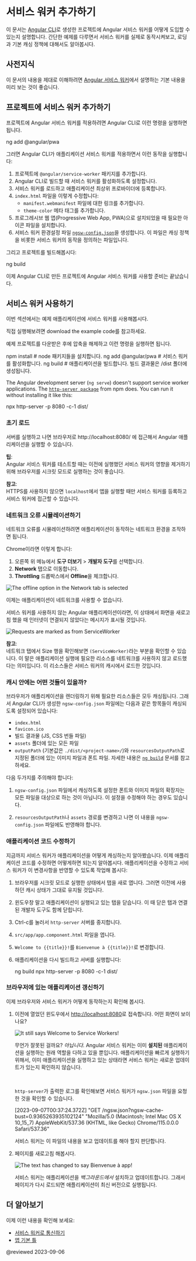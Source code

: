 <!--
# Getting started with service workers
-->
# 서비스 워커 추가하기

<!--
This document explains how to enable Angular service worker support in projects that you created with the [Angular CLI](cli).
It then uses an example to show you a service worker in action, demonstrating loading and basic caching.
-->
이 문서는 [Angular CLI](cli)로 생성한 프로젝트에 Angular 서비스 워커를 어떻게 도입할 수 있는지 설명합니다.
간단한 예제를 다루면서 서비스 워커를 실제로 동작시켜보고, 로딩과 기본 캐싱 정책에 대해서도 알아봅시다.


<!--
## Prerequisites
-->
## 사전지식

<!--
A basic understanding of the information in [Introduction to Angular service workers](guide/service-worker-intro).
-->
이 문서의 내용을 제대로 이해하려면 [Angular 서비스 워커](guide/service-worker-intro)에서 설명하는 기본 내용을 미리 보는 것이 좋습니다.


<a id="cli-command"></a>

<!--
## Adding a service worker to your project
-->
## 프로젝트에 서비스 워커 추가하기

<!--
To set up the Angular service worker in your project, run the following CLI command.

<code-example format="shell" language="shell">

ng add @angular/pwa

</code-example>

The CLI configures your application to use service workers with the following actions:

1.  Adds the `@angular/service-worker` package to your project.
1.  Enables service worker build support in the CLI.
1.  Imports and registers the service worker with the application's root providers.
1.  Updates the `index.html` file:
    *   Includes a link to add the `manifest.webmanifest` file
    *   Adds a meta tag for `theme-color`
1.  Installs icon files to support the installed Progressive Web App \(PWA\).
1.  Creates the service worker configuration file called [`ngsw-config.json`](guide/service-worker-config), 
which specifies the caching behaviors and other settings.

Now, build the project:

<code-example format="shell" language="shell">

ng build

</code-example>

The CLI project is now set up to use the Angular service worker.
-->
프로젝트에 Angular 서비스 워커를 적용하려면 Angular CLI로 이런 명령을 실행하면 됩니다.

<code-example format="shell" language="shell">

ng add @angular/pwa

</code-example>

그러면 Angular CLI가 애플리케이션 서비스 워커를 적용하면서 이런 동작을 실행합니다:

1.  프로젝트에 `@angular/service-worker` 패키지를 추가합니다.
1.  Angular CLI로 빌드할 때 서비스 워커를 활성화하도록 설정합니다.
1.  서비스 워커를 로드하고 애플리케이션 최상위 프로바이더에 등록합니다.
1.  `index.html` 파일을 이렇게 수정합니다:
    *   `manifest.webmanifest` 파일에 대한 링크를 추가합니다.
    *   `theme-color` 메타 태그를 추가합니다.
1.  프로그레시브 웹 앱\(Progressive Web App, PWA\)으로 설치되었을 때 필요한 아이콘 파일을 설치합니다.
1.  서비스 워커 환경설정 파일 [`ngsw-config.json`](guide/service-worker-config)을 생성합니다.
이 파일은 캐싱 정책을 비롯한 서비스 워커의 동작을 정의하는 파일입니다.

그리고 프로젝트를 빌드해봅시다:

<code-example format="shell" language="shell">

ng build

</code-example>

이제 Angular CLI로 만든 프로젝트에 Angular 서비스 워커를 사용할 준비는 끝났습니다.


<!--
## Service worker in action: a tour
-->
## 서비스 워커 사용하기

<!--
This section demonstrates a service worker in action,
using an example application.

<div class="alert is-helpful">

To play along,
<live-example downloadOnly>download the example code</live-example>.

Unzip the download, change to that directory, and enter the following commands in a terminal window,

<code-example format="shell" language="shell">

npm install           # install node packages
ng add @angular/pwa   # setup to use service worker
ng build              # build the app for production; code is in the /dist folder

</code-example>

The Angular development server (`ng serve`) doesn't support service worker applications.
The [`http-server package`](https://www.npmjs.com/package/http-server) from npm does.
You can run it without installing it like this:

<code-example format="shell" language="shell">

npx http-server -p 8080 -c-1 dist/

</code-example>

</div>
-->
이번 섹션에서는 예제 애플리케이션에 서비스 워커를 사용해봅시다.

<div class="alert is-helpful">

직접 실행해보려면 <live-example downloadOnly>download the example code</live-example>를 참고하세요.

예제 프로젝트를 다운받은 후에 압축을 해제하고 이런 명령을 실행하면 됩니다.

<code-example format="shell" language="shell">

npm install           # node 패키지들을 설치합니다.
ng add @angular/pwa   # 서비스 워커를 활성화합니다.
ng build              # 애플리케이션을 빌드합니다. 빌드 결과물은 /dist 폴더에 생성됩니다.

</code-example>

The Angular development server (`ng serve`) doesn't support service worker applications.
The [`http-server package`](https://www.npmjs.com/package/http-server) from npm does.
You can run it without installing it like this:

<code-example format="shell" language="shell">

npx http-server -p 8080 -c-1 dist/

</code-example>

</div>


<!--
### Initial load
-->
### 초기 로드

<!--
With the server running on port `8080`, point your browser at `http://localhost:8080`.
Your application should load normally.

<div class="alert is-helpful">

**TIP**: <br />
When testing Angular service workers, it's a good idea to use an incognito or private window in your browser to ensure the service worker doesn't end up reading from a previous leftover state, which can cause unexpected behavior.

</div>

<div class="alert is-helpful">

**NOTE**: <br />
If you are not using HTTPS, the service worker will only be registered when accessing the application on `localhost`.

</div>
-->
서버를 실행하고 나면 브라우저로 http://localhost:8080/ 에 접근해서 Angular 애플리케이션을 실행할 수 있습니다.

<div class="alert is-helpful">

**팁**: <br />
Angular 서비스 워커를 테스트할 때는 이전에 실행했던 서비스 워커의 영향을 제거하기 위해 브라우저를 시크릿 모드로 실행하는 것이 좋습니다.

</div>

<div class="alert is-helpful">

**참고**: <br />
HTTPS를 사용하지 않으면 `localhost`에서 앱을 실행할 때만 서비스 워커를 등록하고 서비스 워커에 접근할 수 있습니다.

</div>


<!--
### Simulating a network issue
-->
### 네트워크 오류 시뮬레이션하기

<!--
To simulate a network issue, disable network interaction for your application.

In Chrome:

1.  Select **Tools** &gt; **Developer Tools** \(from the Chrome menu located in the top right corner\).
1.  Go to the **Network tab**.
1.  Select **Offline** in the **Throttling** dropdown menu.

<div class="lightbox">

<img alt="The offline option in the Network tab is selected" src="generated/images/guide/service-worker/offline-option.png">

</div>

Now the application has no access to network interaction.

For applications that do not use the Angular service worker, refreshing now would display Chrome's Internet disconnected page that says "There is no Internet connection".

With the addition of an Angular service worker, the application behavior changes.
On a refresh, the page loads normally.

Look at the Network tab to verify that the service worker is active.

<div class="lightbox">

<img alt="Requests are marked as from ServiceWorker" src="generated/images/guide/service-worker/sw-active.png">

</div>

<div class="alert is-helpful">

**NOTE**: <br />
Under the "Size" column, the requests state is `(ServiceWorker)`.
This means that the resources are not being loaded from the network.
Instead, they are being loaded from the service worker's cache.

</div>
-->
네트워크 오류를 시뮬레이션하려면 애플리케이션이 동작하는 네트워크 환경을 조작하면 됩니다.

Chrome이라면 이렇게 합니다:

1.  오른쪽 위 메뉴에서 **도구 더보기** &gt; **개발자 도구**를 선택합니다.
1.  **Network** 탭으로 이동합니다.
1.  **Throttling** 드롭박스에서 **Offline**을 체크합니다.

<div class="lightbox">

<img alt="The offline option in the Network tab is selected" src="generated/images/guide/service-worker/offline-option.png">

</div>

이제는 애플리케이션이 네트워크를 사용할 수 없습니다.

서비스 워커를 사용하지 않는 Angular 애플리케이션이라면, 이 상태에서 화면을 새로고침 했을 때 인터넷이 연결되지 않았다는 메시지가 표시될 것입니다.

<div class="lightbox">

<img alt="Requests are marked as from ServiceWorker" src="generated/images/guide/service-worker/sw-active.png">

</div>

<div class="alert is-helpful">

**참고**: <br />
네트워크 탭에서 Size 행을 확인해보면 `(ServiceWorker)`라는 부분을 확인할 수 있습니다.
이 말은 애플리케이션 실행에 필요한 리소스를 네트워크를 사용하지 않고 로드했다는 의미입니다.
이 리소스들은 서비스 워커의 캐시에서 로드한 것입니다.

</div>


<!--
### What's being cached?
-->
### 캐시 안에는 어떤 것들이 있을까?

<!--
Notice that all of the files the browser needs to render this application are cached.
The `ngsw-config.json` boilerplate configuration is set up to cache the specific resources used by the CLI:

*   `index.html`
*   `favicon.ico`
*   Build artifacts \(JS and CSS bundles\)
*   Anything under `assets`
*   Images and fonts directly under the configured `outputPath` \(by default `./dist/<project-name>/`\) or `resourcesOutputPath`.
    See [`ng build`](cli/build) for more information about these options.

<div class="alert is-important">

Pay attention to two key points:

1.  The generated `ngsw-config.json` includes a limited list of cacheable fonts and images extensions.
    In some cases, you might want to modify the glob pattern to suit your needs.

1.  If `resourcesOutputPath` or `assets` paths are modified after the generation of configuration file, you need to change the paths manually in `ngsw-config.json`.

</div>
-->
브라우저가 애플리케이션을 렌더링하기 위해 필요한 리소스들은 모두 캐싱됩니다.
그래서 Angular CLI가 생성한 `ngsw-config.json` 파일에는 다음과 같은 항목들이 캐싱되도록 설정되어 있습니다:

*   `index.html`
*   `favicon.ico`
*   빌드 결과물 \(JS, CSS 번들 파일\)
*   `assets` 폴더에 있는 모든 파일
*   `outputPath` \(기본값은 `./dist/<project-name>/`\)와 `resourcesOutputPath`로 지정된 폴더에 있는 이미지 파일과 폰트 파일.
    자세한 내용은 [`ng build`](cli/build) 문서를 참고하세요.

<div class="alert is-important">

다음 두가지를 주의해야 합니다:

1.  `ngsw-config.json` 파일에서 캐싱하도록 설정한 폰트와 이미지 파일의 확장자는 모든 파일을 대상으로 하는 것이 아닙니다.
    이 설정을 수정해야 하는 경우도 있습니다.

1.  `resourcesOutputPath`나 `assets` 경로를 변경하고 나면 이 내용을 `ngsw-config.json` 파일에도 반영해야 합니다.

</div>


<!--
### Making changes to your application
-->
### 애플리케이션 코드 수정하기

<!--
Now that you've seen how service workers cache your application, the next step is understanding how updates work.
Make a change to the application, and watch the service worker install the update:

1.  If you're testing in an incognito window, open a second blank tab.
    This keeps the incognito and the cache state alive during your test.

1.  Close the application tab, but not the window.
    This should also close the Developer Tools.

1.  Shut down `http-server` (Ctrl-c).
1.  Open `src/app/app.component.html` for editing.
1.  Change the text `Welcome to {{title}}!` to `Bienvenue à {{title}}!`.
1.  Build and run the server again:

    <code-example format="shell" language="shell">

    ng build
    http-server -p 8080 -c-1 dist/&lt;project-name&gt;

    </code-example>
-->
지금까지 서비스 워커가 애플리케이션을 어떻게 캐싱하는지 알아봤습니다.
이제 애플리케이션 코드를 수정하면 어떻게하면 되는지 알아봅시다.
애플리케이션을 수정하고 서비스 워커가 이 변경사항을 반영할 수 있도록 작업해 봅시다:

1.  브라우저를 시크릿 모드로 실행한 상태에서 탭을 새로 엽니다.
    그러면 이전에 사용하던 캐시 상태가 그대로 유지될 것입니다.

1.  윈도우창 말고 애플리케이션이 실행되고 있는 탭을 닫습니다.
    이 때 닫은 탭과 연결된 개발자 도구도 함께 닫힙니다.

1.  Ctrl-c를 눌러서 `http-server` 서버를 중지합니다.
1.  `src/app/app.component.html` 파일을 엽니다.
1.  `Welcome to {{title}}!`를 `Bienvenue à {{title}}!`로 변경합니다.
1.  애플리케이션을 다시 빌드하고 서버를 실행합니다:

    <code-example format="shell" language="shell">

    ng build
    npx http-server -p 8080 -c-1 dist/

    </code-example>

<!--
### Updating your application in the browser
-->
### 브라우저에 있는 애플리케이션 갱신하기

<!--
Now look at how the browser and service worker handle the updated application.

1.  Open [http://localhost:8080](http://localhost:8080) again in the same window.
    What happens?

    <div class="lightbox">

    <img alt="It still says Welcome to Service Workers!" src="generated/images/guide/service-worker/welcome-msg-en.png">

    </div>

    What went wrong?
    _Nothing, actually!_
    
    The Angular service worker is doing its job and serving the version of the application that it has **installed**, even though there is an update available.
    In the interest of speed, the service worker doesn't wait to check for updates before it serves the application that it has cached.

    <br>

    Look at the `http-server` logs to see the service worker requesting `/ngsw.json`.

    <code-example format="shell" language="shell">

    [2023-09-07T00:37:24.372Z]  "GET /ngsw.json?ngsw-cache-bust=0.9365263935102124" "Mozilla/5.0 (Macintosh; Intel Mac OS X 10_15_7) AppleWebKit/537.36 (KHTML, like Gecko) Chrome/115.0.0.0 Safari/537.36"

    </code-example>

    This is how the service worker checks for updates.

1.  Refresh the page.

    <div class="lightbox">

    <img alt="The text has changed to say Bienvenue à app!" src="generated/images/guide/service-worker/welcome-msg-fr.png">

    </div>

    The service worker installed the updated version of your application *in the background*, and the next time the page is loaded or reloaded, the service worker switches to the latest version.
-->
이제 브라우저와 서비스 워커가 어떻게 동작하는지 확인해 봅시다.

1.  이전에 열었던 윈도우에서 [http://localhost:8080](http://localhost:8080)로 접속합니다.
    어떤 화면이 보이나요?

    <div class="lightbox">

    <img alt="It still says Welcome to Service Workers!" src="generated/images/guide/service-worker/welcome-msg-en.png">

    </div>

    무언가 잘못된 걸까요? _아닙니다._
    Angular 서비스 워커는 이미 **설치된** 애플리케이션을 실행하는 원래 역할을 다하고 있을 뿐입니다.
    애플리케이션을 빠르게 실행하기 위해서, 이미 애플리케이션을 실행하고 있는 상태라면 서비스 워커는 새로운 업데이트가 있는지 확인하지 않습니다.

    <br>

    `http-server`가 출력한 로그를 확인해보면 서비스 워커가 `ngsw.json` 파일을 요청한 것을 확인할 수 있습니다.

    <code-example format="shell" language="shell">

    [2023-09-07T00:37:24.372Z]  "GET /ngsw.json?ngsw-cache-bust=0.9365263935102124" "Mozilla/5.0 (Macintosh; Intel Mac OS X 10_15_7) AppleWebKit/537.36 (KHTML, like Gecko) Chrome/115.0.0.0 Safari/537.36"

    </code-example>

    서비스 워커는 이 파일의 내용을 보고 업데이트를 해야 할지 판단합니다.

1.  페이지를 새로고침 해봅시다.

    <div class="lightbox">

    <img alt="The text has changed to say Bienvenue à app!" src="generated/images/guide/service-worker/welcome-msg-fr.png">

    </div>

    서비스 워커는 애플리케이션을 *백그라운드에서* 설치하고 업데이트합니다.
    그래서 페이지가 다시 로드되면 애플리케이션이 최신 버전으로 실행됩니다.


<!--
## More on Angular service workers
-->
## 더 알아보기

<!--
You might also be interested in the following:

*   [Communicating with service workers](guide/service-worker-communications)
*   [App Shell](guide/app-shell)
-->
이제 이런 내용을 확인해 보세요:

*   [서비스 워커로 통신하기](guide/service-worker-communications)
*   [앱 기본 틀](guide/app-shell)

<!-- links -->

<!-- external links -->

<!-- end links -->

@reviewed 2023-09-06
